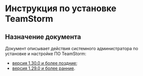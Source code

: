 # Инструкция по установке TeamStorm

## Назначение документа

Документ описывает действия системного администратора по установке и настройке ПО TeamStorm:

* [версия 1.30.0 и более поздние](versiya-1.30.0-i-bolee-pozdnie.md);
* [версия 1.29.0 и более ранние](versiya-1.29.0-i-bolee-rannie.md).

